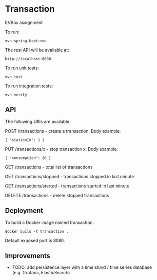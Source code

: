 # Transaction

EVBox assignment

To run:

    mvn spring-boot:run

The rest API will be available at:

    http://localhost:8080

To run unit tests:

    mvn test
    
To run integration tests:

    mvn verify   

## API

The following URIs are available:

POST /transactions - create a transaction. Body example:

    { "stationId": 1 }

PUT /transactions/x - stop transaction x. Body example:
                                       
    { "consumption": 20 }

GET /transactions - total list of transactions

GET /transactions/stopped - transactions stopped in last minute

GET /transactions/started - transactions started in last minute

DELETE /transactions - delete stopped transactions

## Deployment

To build a Docker image named transaction:

    docker build -t transaction .
    
Default exposed port is 8080.

## Improvements

- TODO: add persistence layer with a time shard / time series database (e.g. Grafana, ElasticSearch)
